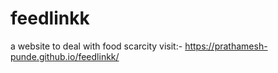 # feedlinkk
a website to deal with food scarcity
visit:- https://prathamesh-punde.github.io/feedlinkk/
